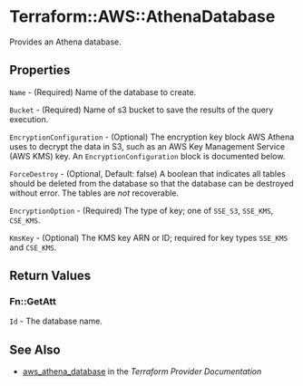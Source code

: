 # Terraform::AWS::AthenaDatabase

Provides an Athena database.

## Properties

`Name` - (Required) Name of the database to create.

`Bucket` - (Required) Name of s3 bucket to save the results of the query execution.

`EncryptionConfiguration` - (Optional) The encryption key block AWS Athena uses to decrypt the data in S3, such as an AWS Key Management Service (AWS KMS) key. An `EncryptionConfiguration` block is documented below.

`ForceDestroy` - (Optional, Default: false) A boolean that indicates all tables should be deleted from the database so that the database can be destroyed without error. The tables are *not* recoverable.

`EncryptionOption` - (Required) The type of key; one of `SSE_S3`, `SSE_KMS`, `CSE_KMS`.

`KmsKey` - (Optional) The KMS key ARN or ID; required for key types `SSE_KMS` and `CSE_KMS`.


## Return Values

### Fn::GetAtt

`Id` - The database name.

## See Also

* [aws_athena_database](https://www.terraform.io/docs/providers/aws/r/athena_database.html) in the _Terraform Provider Documentation_